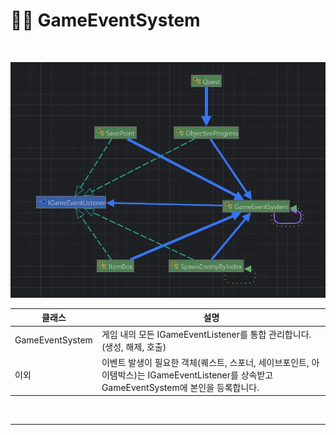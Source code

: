 # 👩‍💻 GameEventSystem

<br>

![img_7.png](img_7.png)

| 클래스 | 설명 |
|--------|------|
| GameEventSystem | 게임 내의 모든 IGameEventListener를 통합 관리합니다. (생성, 해제, 호출) |
| 이외 | 이벤트 발생이 필요한 객체(퀘스트, 스포너, 세이브포인트, 아이템박스)는 IGameEventListener를 상속받고 GameEventSystem에 본인을 등록합니다. |

<br>

---